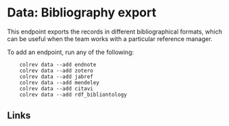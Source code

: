 # Data: Bibliography export

This endpoint exports the records in different bibliographical formats, which can be useful when the team works with a particular reference manager.

To add an endpoint, run any of the following:

```
    colrev data --add endnote
    colrev data --add zotero
    colrev data --add jabref
    colrev data --add mendeley
    colrev data --add citavi
    colrev data --add rdf_bibliontology
```

## Links
